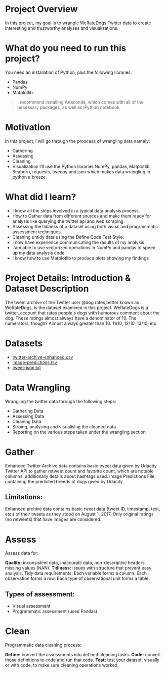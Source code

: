 # Project Overview
In this project, my goal is to wrangle WeRateDogs Twitter data to create interesting and trustworthy analyses and visualizations.

# What do you need to run this project?
You need an installation of Python, plus the following libraries:
- Pandas
- NumPy
- Matplotlib
> I recommend installing Anaconda, which comes with all of the necessary packages, as well as IPython notebook.

# Motivation
In this project, I will go through the proocess of wrangling data namely:
- Gathering
- Assessing
- Cleaning
- Visualization
I'll use the Python libraries NumPy, pandas, Matplotlib, Seaborn, requests, tweepy and json which makes data wrangling in python a breeze.

# What did I learn?
- I know all the steps involved in a typical data analysis process.
- How to Gather data from different sources and make them ready for analysis like querying the twitter api and web scraping.
- Assessing the tidiness of a dataset using both visual and programmatic assessment techniques.
- Cleaning untidy data using the Define Code Test Style.
- I now have experience communicating the results of my analysis
- I'am able to use vectorized operations in NumPy and pandas to speed up my data analysis code
- I know how to use Matplotlib to produce plots showing my findings

# Project Details: Introduction & Dataset Description
The tweet archive of the Twitter user @dog rates,better known as WeRateDogs, is the dataset examined in this project. WeRateDogs is a twitter_account that rates people's dogs with humorous comment about the dog.
These ratings almost always have a denominator of 10. The numerators, though? Almost always greater than 10. 11/10, 12/10, 13/10, etc.

# Datasets
- [twitter-archive-enhanced.csv](data/twitter-archive-enhanced.csv)
- [image-predictions.tsv](data/image-predictions.tsv)
- [tweet-json.txt](data/tweet-json.txt)

# Data Wrangling
Wrangling the twitter data through the following steps:
- Gathering Data
- Assessing Data
- Cleaning Data
- Stroing, analysing and visualising the cleaned data
- Reporting on the various steps taken under the wrangling section

# Gather
Enhanced Twitter Archive data contains basic tweet data given by Udacity.
Twitter API to gather retweet count and favorite count, which are notable columns, additionally details about hashtags used.
Image Predictions File, containing the predicted breeds of dogs given by Udacity.

## Limitations:
Enhanced archive data contains basic tweet data (tweet ID, timestamp, text, etc.) of their tweets as they stood on August 1, 2017.
Only original ratings (no retweets) that have images are considered.

# Assess
Assess data for:

**Quality:** inconsistent data, inaccurate data, non-descriptive headers, missing values (NAN).
**Tidiness:** issues with structure that prevent easy analysis. Tidy data requirements: Each variable forms a column. Each observation forms a row. Each type of observational unit forms a table.

## Types of assessment:

- Visual assessment
- Programmatic assessment (used Pandas)

# Clean
Programmatic data cleaning process:

**Define:** convert the assessments into defined cleaning tasks.
**Code:** convert those definitions to code and run that code.
**Test:** test your dataset, visually or with code, to make sure cleaning operations worked.

